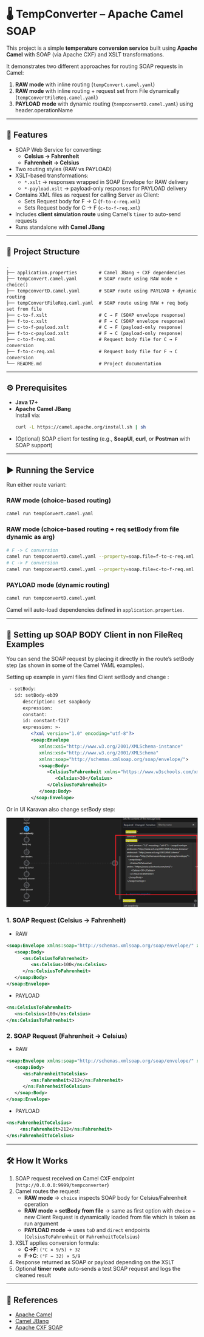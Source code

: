 # 🌡️ TempConverter – Apache Camel SOAP 

This project is a simple **temperature conversion service** built using **Apache Camel** with SOAP (via Apache CXF) and XSLT transformations.  

It demonstrates two different approaches for routing SOAP requests in Camel:
1. **RAW mode** with inline routing (`tempConvert.camel.yaml`) 
1. **RAW mode** with inline routing + request set from File dynamically (`tempConvertFileReq.camel.yaml`)   
2. **PAYLOAD mode** with dynamic routing (`tempconvertD.camel.yaml`) using header.operationName

---

## 🚀 Features
- SOAP Web Service for converting:
  - **Celsius → Fahrenheit**
  - **Fahrenheit → Celsius**
- Two routing styles (RAW vs PAYLOAD)
- XSLT-based transformations:
  - `*.xslt` → responses wrapped in SOAP Envelope for RAW delivery
  - `*-payload.xslt` → payload-only responses for PAYLOAD delivery
- Contains XML files as request for calling Server as Client:
  - Sets Request body for F -> C (`f-to-c-req.xml`)
  - Sets Request body for C -> F (`c-to-f-req.xml`)
- Includes **client simulation route** using Camel’s `timer` to auto-send requests
- Runs standalone with **Camel JBang**

---

## 📂 Project Structure
```
.
├── application.properties        # Camel JBang + CXF dependencies
├── tempConvert.camel.yaml        # SOAP route using RAW mode + choice()
├── tempconvertD.camel.yaml       # SOAP route using PAYLOAD + dynamic routing
├── tempConvertFileReq.caml.yaml  # SOAP route using RAW + req body set from file
├── c-to-f.xslt                   # C → F (SOAP envelope response)
├── f-to-c.xslt                   # F → C (SOAP envelope response)
├── c-to-f-payload.xslt           # C → F (payload-only response)
├── f-to-c-payload.xslt           # F → C (payload-only response)
├── c-to-f-req.xml                # Request body file for C → F conversion
├── f-to-c-req.xml                # Request body file for F → C conversion
└── README.md                     # Project documentation
```

---

## ⚙️ Prerequisites
- **Java 17+**
- **Apache Camel JBang**  
  Install via:
  ```bash
  curl -L https://camel.apache.org/install.sh | sh
  ```
- (Optional) SOAP client for testing (e.g., **SoapUI**, **curl**, or **Postman** with SOAP support)

---

## ▶️ Running the Service
Run either route variant:

### RAW mode (choice-based routing)
```bash
camel run tempConvert.camel.yaml
```

### RAW mode (choice-based routing + req setBody from file dynamic as arg)
```bash
# F -> C conversion
camel run tempconvertD.camel.yaml --property=soap.file=f-to-c-req.xml
# C -> F conversion
camel run tempconvertD.camel.yaml --property=soap.file=c-to-f-req.xml
```


### PAYLOAD mode (dynamic routing)
```bash
camel run tempconvertD.camel.yaml
```

Camel will auto-load dependencies defined in `application.properties`.

---

## 🧪 Setting up SOAP BODY Client in non FileReq Examples

You can send the SOAP request by placing it directly in the route’s setBody step (as shown in some of the Camel YAML examples).

Setting up example in yaml files find Client setBody and change : 

```xml
 - setBody:
   id: setBody-eb39
      description: set soapbody
      expression:
      constant:
      id: constant-f217
      expression: >-
         <?xml version="1.0" encoding="utf-8"?> 
         <soap:Envelope
            xmlns:xsi="http://www.w3.org/2001/XMLSchema-instance"
            xmlns:xsd="http://www.w3.org/2001/XMLSchema"
            xmlns:soap="http://schemas.xmlsoap.org/soap/envelope/">
            <soap:Body>
               <CelsiusToFahrenheit xmlns="https://www.w3schools.com/xml/">
                  <Celsius>30</Celsius>
               </CelsiusToFahrenheit>
            </soap:Body>
         </soap:Envelope>
```

Or in UI Karavan also change setBody step: 

![Alt text](/images/examplePic.png)


### 1. SOAP Request (Celsius → Fahrenheit)

- RAW

```xml
<soap:Envelope xmlns:soap="http://schemas.xmlsoap.org/soap/envelope/" xmlns:ns="https://www.w3schools.com/xml/">
   <soap:Body>
      <ns:CelsiusToFahrenheit>
         <ns:Celsius>100</ns:Celsius>
      </ns:CelsiusToFahrenheit>
   </soap:Body>
</soap:Envelope>
```

- PAYLOAD

```xml
<ns:CelsiusToFahrenheit>
   <ns:Celsius>100</ns:Celsius>
</ns:CelsiusToFahrenheit>
```


### 2. SOAP Request (Fahrenheit → Celsius) 

- RAW

```xml
<soap:Envelope xmlns:soap="http://schemas.xmlsoap.org/soap/envelope/" xmlns:ns="https://www.w3schools.com/xml/">
   <soap:Body>
      <ns:FahrenheitToCelsius>
         <ns:Fahrenheit>212</ns:Fahrenheit>
      </ns:FahrenheitToCelsius>
   </soap:Body>
</soap:Envelope>
```
- PAYLOAD

```xml
<ns:FahrenheitToCelsius>
     <ns:Fahrenheit>212</ns:Fahrenheit>
</ns:FahrenheitToCelsius>
```

---

## 🛠️ How It Works
1. SOAP request received on Camel CXF endpoint (`http://0.0.0.0:9999/tempconverter`)  
2. Camel routes the request:
   - **RAW mode** → `choice` inspects SOAP body for Celsius/Fahrenheit operation  
    - **RAW mode + setBody from file** → same as first option with `choice` + new Client Request is dynamically loaded from file which is taken as run argument 
   - **PAYLOAD mode** → uses `toD` and `direct` endpoints (`CelsiusToFahrenheit` or `FahrenheitToCelsius`)  
3. XSLT applies conversion formula:
   - **C→F**: `(°C × 9/5) + 32`  
   - **F→C**: `(°F − 32) × 5/9`  
4. Response returned as SOAP or payload depending on the XSLT  
5. Optional **timer route** auto-sends a test SOAP request and logs the cleaned result

---

## 📖 References
- [Apache Camel](https://camel.apache.org/)
- [Camel JBang](https://camel.apache.org/manual/camel-jbang.html)
- [Apache CXF SOAP](https://cxf.apache.org/)
